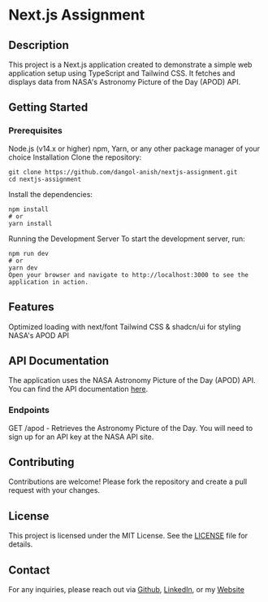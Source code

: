 # Next.js Assignment

## Description
This project is a Next.js application created to demonstrate a simple web application setup using TypeScript and Tailwind CSS. It fetches and displays data from NASA's Astronomy Picture of the Day (APOD) API.

## Getting Started
### Prerequisites
Node.js (v14.x or higher)
npm, Yarn, or any other package manager of your choice
Installation
Clone the repository:
```
git clone https://github.com/dangol-anish/nextjs-assignment.git
cd nextjs-assignment
```
Install the dependencies:
```
npm install
# or
yarn install
```
Running the Development Server
To start the development server, run:
```
npm run dev
# or
yarn dev
Open your browser and navigate to http://localhost:3000 to see the application in action.
```

## Features
Optimized loading with next/font
Tailwind CSS & shadcn/ui for styling
NASA's APOD API

## API Documentation
The application uses the NASA Astronomy Picture of the Day (APOD) API. You can find the API documentation <a href="https://api.nasa.gov/">here</a>.

### Endpoints
GET /apod - Retrieves the Astronomy Picture of the Day.
You will need to sign up for an API key at the NASA API site.

## Contributing
Contributions are welcome! Please fork the repository and create a pull request with your changes.

## License
This project is licensed under the MIT License. See the <a href="https://github.com/dangol-anish/nextjs-assignment/blob/main/LICENSE">LICENSE</a> file for details.

## Contact
For any inquiries, please reach out via <a href="https://github.com/dangol-anish">Github</a>, <a href="https://www.linkedin.com/in/dangol-anish/">LinkedIn</a>, or my <a href="https://www.dangolanish.com.np/">Website</a>

